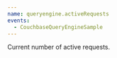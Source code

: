 ```yaml
---
name: queryengine.activeRequests
events:
  - CouchbaseQueryEngineSample
---
```


Current number of active requests.